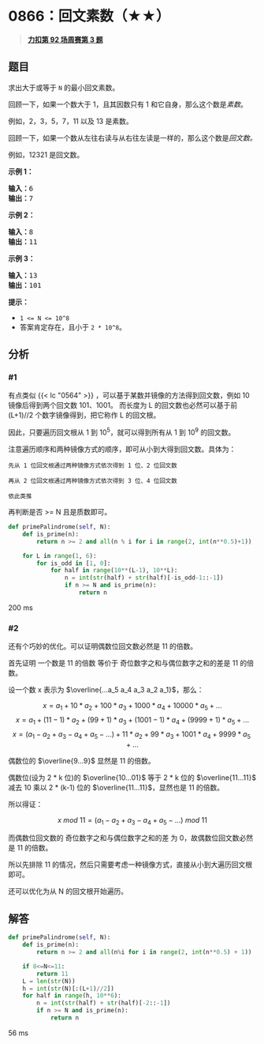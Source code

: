 # 0866：回文素数（★★）


> <u>**[力扣第 92 场周赛第 3 题](https://leetcode.cn/problems/prime-palindrome/)**</u>

## 题目

<p>求出大于或等于 <code>N</code> 的最小回文素数。</p>

<p>回顾一下，如果一个数大于 1，且其因数只有 1 和它自身，那么这个数是<em>素数</em>。</p>

<p>例如，2，3，5，7，11 以及 13 是素数。</p>

<p>回顾一下，如果一个数从左往右读与从右往左读是一样的，那么这个数是<em>回文数。</em></p>

<p>例如，12321 是回文数。</p>



<p><strong>示例 1：</strong></p>

<pre><strong>输入：</strong>6
<strong>输出：</strong>7
</pre>

<p><strong>示例 2：</strong></p>

<pre><strong>输入：</strong>8
<strong>输出：</strong>11
</pre>

<p><strong>示例 3：</strong></p>

<pre><strong>输入：</strong>13
<strong>输出：</strong>101</pre>



<p><strong>提示：</strong></p>

<ul>
<li><code>1 &lt;= N &lt;= 10^8</code></li>
<li>答案肯定存在，且小于 <code>2 * 10^8</code>。</li>
</ul>






## 分析

### #1

有点类似 {{< lc "0564" >}}  ，可以基于某数并镜像的方法得到回文数，例如 10 镜像后得到两个回文数 101、1001。
而长度为 L 的回文数也必然可以基于前 (L+1)//2 个数字镜像得到，把它称作 L 的回文根。

因此，只要遍历回文根从 1 到 $10^5$，就可以得到所有从 1 到 $10^9$ 的回文数。

注意遍历顺序和两种镜像方式的顺序，即可从小到大得到回文数。具体为：

	先从 1 位回文根通过两种镜像方式依次得到 1 位、2 位回文数
	
	再从 2 位回文根通过两种镜像方式依次得到 3 位、4 位回文数
	
	依此类推

再判断是否 >= N 且是质数即可。
	
```python
def primePalindrome(self, N):
	def is_prime(n):
		return n >= 2 and all(n % i for i in range(2, int(n**0.5)+1))

	for L in range(1, 6):
		for is_odd in [1, 0]:
			for half in range(10**(L-1), 10**L):
				n = int(str(half) + str(half)[-is_odd-1::-1]) 
				if n >= N and is_prime(n):
					return n
```
200 ms

### #2

还有个巧妙的优化。可以证明偶数位回文数必然是 11 的倍数。

首先证明 一个数是 11 的倍数 等价于 奇位数字之和与偶位数字之和的差是 11 的倍数。

设一个数 x 表示为 $\overline{...a_5 a_4 a_3 a_2 a_1}$，那么：

$$x =  a_1 + 10 * a_2 + 100 * a_3 + 1000 * a_4 + 10000 * a_5 + ... $$
$$x =  a_1 + (11-1) * a_2 + (99+1) * a_3 + (1001-1) * a_4 + (9999+1) * a_5 + ... $$
$$x =  (a_1 - a_2 + a_3 - a_4 + a_5 - ...) + 11 * a_2 + 99 * a_3 + 1001 * a_4 + 9999 * a_5 + ...$$

偶数位的 $\overline{9...9}$ 显然是 11 的倍数。

偶数位(设为 2 * k 位)的 $\overline{10...01}$ 等于 2 * k 位的 $\overline{11...11}$ 减去 10 乘以 2 * (k-1) 位的 $\overline{11...11}$，显然也是 11 的倍数。

所以得证：

$$x \ mod \ 11 = (a_1 - a_2 + a_3 - a_4 + a_5 - ...) \ mod \ 11 $$

而偶数位回文数的 奇位数字之和与偶位数字之和的差 为 0，故偶数位回文数必然是 11 的倍数。

所以先排除 11 的情况，然后只需要考虑一种镜像方式，直接从小到大遍历回文根即可。

还可以优化为从 N 的回文根开始遍历。
	

## 解答

```python
def primePalindrome(self, N):
	def is_prime(n):
		return n >= 2 and all(n%i for i in range(2, int(n**0.5) + 1))

	if 8<=N<=11:
		return 11
	L = len(str(N))
	h = int(str(N)[:(L+1)//2])
	for half in range(h, 10**6):
		n = int(str(half) + str(half)[-2::-1]) 
		if n >= N and is_prime(n):
			return n
```
56 ms

